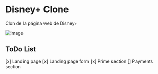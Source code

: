 # Disney+ Clone

Clon de la página web de Disney+

![image](https://github.com/AlvaroVFon/DisneyPlusClone/assets/130296209/67e27196-21c3-410c-8883-d1b527c6ca46)

## ToDo List
[x] Landing page
[x] Landing page form
[x] Prime section
[] Payments section
